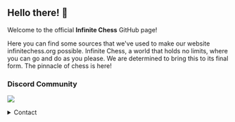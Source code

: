 ## Hello there! 👋
Welcome to the official **Infinite Chess** GitHub page! 

Here you can find some sources that we've used to make our website infinitechess.org possible. Infinite Chess, a world that holds no limits, where you can go and do as you please. We are determined to bring this to its final form. The pinnacle of chess is here!

### Discord Community
<a href="https://discord.gg/thUYyupC58"><img src="https://discord.com/api/guilds/1114425729569017918/widget.png?style=banner2"></a>

<details>
<summary>Contact</summary>
<br><a href="https://discord.gg/thUYyupC58">Discord</a></details>
